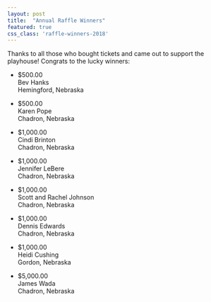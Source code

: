 ```yaml
---
layout: post
title:  "Annual Raffle Winners"
featured: true
css_class: 'raffle-winners-2018'
---
```


<style>
  .raffle-winners-2018 li {
    display: inline-block;
    margin: 12px;
  }
</style>

Thanks to all those who bought tickets and came out to support the playhouse! Congrats to the lucky winners:

* $500.00  
  Bev Hanks  
  Hemingford, Nebraska

* $500.00  
  Karen Pope  
  Chadron, Nebraska

* $1,000.00  
  Cindi Brinton  
  Chadron, Nebraska

* $1,000.00  
  Jennifer LeBere  
  Chadron, Nebraska

* $1,000.00  
  Scott and Rachel Johnson  
  Chadron, Nebraska

* $1,000.00  
  Dennis Edwards  
  Chadron, Nebraska

* $1,000.00  
  Heidi Cushing  
  Gordon, Nebraska

* $5,000.00  
  James Wada  
  Chadron, Nebraska
